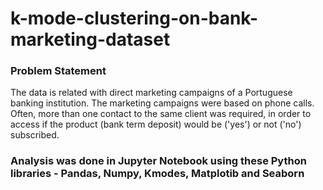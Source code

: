 # k-mode-clustering-on-bank-marketing-dataset

### Problem Statement
The data is related with direct marketing campaigns of a Portuguese banking institution. The marketing campaigns were based on phone calls. Often, more than one contact to the same client was required, in order to access if the product (bank term deposit) would be ('yes') or not ('no') subscribed.

### Analysis was done in Jupyter Notebook using these Python libraries - Pandas, Numpy, Kmodes, Matplotib and Seaborn
